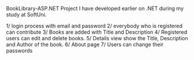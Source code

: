 BookLibrary-ASP.NET
Project I have developed earlier on .NET during my study at SoftUni.

1/ login process with email and password
2/ everybody who is registered can contribute
3/ Books are added with Title and Description
4/ Registered users can edit and delete books.
5/ Details view show the Title, Description and Author of the book.
6/ About page
7/ Users can change their passwords

